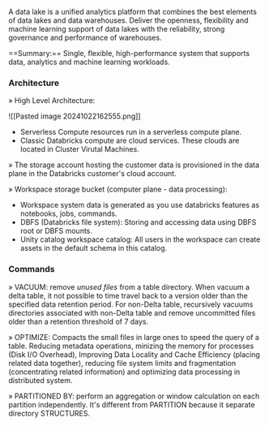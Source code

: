 A data lake is a unified analytics platform that combines the best elements of data lakes and data warehouses. Deliver the openness, flexibility and machine learning support of data lakes with the reliability, strong governance and performance of warehouses. 

==Summary:== Single, flexible, high-performance system that supports data, analytics and machine learning workloads. 
### Architecture

» High Level Architecture:

![[Pasted image 20241022162555.png]]

+ Serverless Compute resources run in a serverless compute plane.
+ Classic Databricks compute are cloud services. These clouds are located in Cluster Virutal Machines. 

» The storage account hosting the customer data is provisioned in the data plane in the Databricks customer's cloud account.

» Workspace storage bucket (computer plane - data processing):
+ Workspace system data is generated as you use databricks features as notebooks, jobs, commands. 
+ DBFS (Databricks file system): Storing and accessing data using DBFS root or DBFS mounts. 
+ Unity catalog workspace catalog: All users in the workspace can create assets in the default schema in this catalog. 

### Commands
» VACUUM: remove *unused files* from a table directory.
	When vacuum a delta table, it not possible to time travel back to a version older than the specified data retention period. 
	For non-Delta table, recursively vacuums directories associated with non-Delta table and remove uncommitted files older than a retention threshold of 7 days.

» OPTIMIZE: Compacts the small files in large ones to speed the query of a table. 
	Reducing metadata operations, minizing the memory for processes (Disk I/O Overhead), Improving Data Locality and Cache Efficiency (placing related data together), reducing file system limits and fragmentation (concentrating related information) and optimizing data processing in distributed system.  

» PARTITIONED BY: perform an aggregation or window calculation on each partition independently. It's different from PARTITION because it separate directory STRUCTURES. 